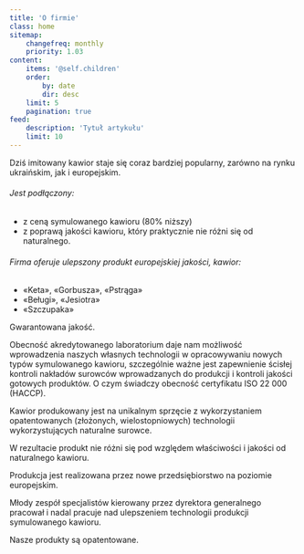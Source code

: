 ```yaml
---
title: 'O firmie'
class: home
sitemap:
    changefreq: monthly
    priority: 1.03
content:
    items: '@self.children'
    order:
        by: date
        dir: desc
    limit: 5
    pagination: true
feed:
    description: 'Tytuł artykułu'
    limit: 10
---
```


Dziś imitowany kawior staje się coraz bardziej popularny, zarówno na rynku ukraińskim, jak i europejskim.

###### Jest podłączony:

*   z ceną symulowanego kawioru (80% niższy)
*   z poprawą jakości kawioru, który praktycznie nie różni się od naturalnego.

###### Firma oferuje ulepszony produkt europejskiej jakości, kawior:

*   «Keta», «Gorbusza», «Pstrąga»
*   «Beługi», «Jesiotra»
*   «Szczupaka»

Gwarantowana jakość.

Obecność akredytowanego laboratorium daje nam możliwość wprowadzenia naszych własnych technologii w opracowywaniu nowych typów symulowanego kawioru, szczególnie ważne jest zapewnienie ścisłej kontroli nakładów surowców wprowadzanych do produkcji i kontroli jakości gotowych produktów.
O czym świadczy obecność certyfikatu ISO 22 000 (HACCP).

Kawior produkowany jest na unikalnym sprzęcie z wykorzystaniem opatentowanych (złożonych, wielostopniowych) technologii wykorzystujących naturalne surowce.

W rezultacie produkt nie różni się pod względem właściwości i jakości od naturalnego kawioru.

  

Produkcja jest realizowana przez nowe przedsiębiorstwo na poziomie europejskim.

Młody zespół specjalistów kierowany przez dyrektora generalnego pracował i nadal pracuje nad ulepszeniem technologii produkcji symulowanego kawioru.

Nasze produkty są opatentowane.
